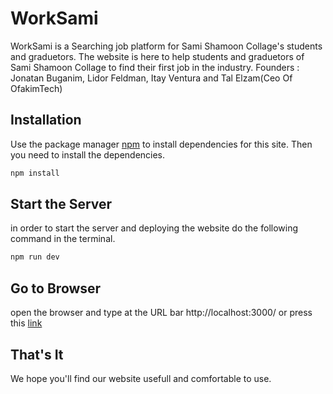 # WorkSami

WorkSami is a Searching job platform for Sami Shamoon Collage's students and graduetors.
The website is here to help students and graduetors of Sami Shamoon Collage to find their first job in the industry.
Founders : Jonatan Buganim, Lidor Feldman, Itay Ventura and Tal Elzam(Ceo Of OfakimTech)

## Installation

Use the package manager [npm](https://www.npmjs.com/) to install dependencies for this site.
Then you need to install the dependencies.

```bash
npm install
```

## Start the Server

in order to start the server and deploying the website do the following command in the terminal.

```bash 
npm run dev
```

## Go to Browser

open the browser and type at the URL bar http://localhost:3000/ or press this [link](http://localhost:3000/)

## That's It
We hope you'll find our website usefull and comfortable to use.
